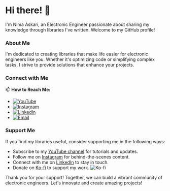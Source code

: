 # Hi there! 👋

I'm Nima Askari, an Electronic Engineer passionate about sharing my knowledge through libraries I've written. Welcome to my GitHub profile!

### About Me
I'm dedicated to creating libraries that make life easier for electronic engineers like you. Whether it's optimizing code or simplifying complex tasks, I strive to provide solutions that enhance your projects.

### Connect with Me
📫 **How to Reach Me:**
- [![YouTube](https://img.shields.io/badge/YouTube-Subscribe-red?style=for-the-badge&logo=youtube)](https://youtube.com/@nimaltd)
- [![Instagram](https://img.shields.io/badge/Instagram-Follow-blue?style=for-the-badge&logo=instagram)](https://instagram.com/github.nimaltd)
- [![LinkedIn](https://img.shields.io/badge/LinkedIn-Connect-blue?style=for-the-badge&logo=linkedin)](https://linkedin.com/in/nimaltd)
- [![Email](https://img.shields.io/badge/Email-Contact-red?style=for-the-badge&logo=gmail)](mailto:nima.askari@gmail.com)

### Support Me
If you find my libraries useful, consider supporting me in the following ways:
- Subscribe to my [YouTube channel](https://youtube.com/@nimaltd) for tutorials and updates.
- Follow me on [Instagram](https://instagram.com/github.nimaltd) for behind-the-scenes content.
- Connect with me on [LinkedIn](https://linkedin.com/in/nimaltd) to stay in touch.
- Donate on [Ko-fi](https://ko-fi.com/nimaltd) to support my work. ![Ko-fi](https://img.shields.io/badge/Ko--fi-Support-orange?style=for-the-badge&logo=ko-fi)


Thank you for your support! Together, we can build a vibrant community of electronic engineers. Let's innovate and create amazing projects!
